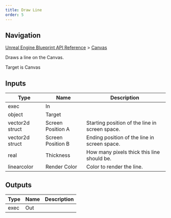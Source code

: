 ```yaml
---
title: Draw Line
order: 5
---
```

## Navigation

[Unreal Engine Blueprint API Reference](https://dev.epicgames.com/documentation/en-us/unreal-engine/BlueprintAPI) > [Canvas](https://dev.epicgames.com/documentation/en-us/unreal-engine/BlueprintAPI/Canvas)

Draws a line on the Canvas.

Target is Canvas

## Inputs

| Type | Name | Description |
| --- | --- | --- |
| exec | In |  |
| object | Target |  |
| vector2d struct | Screen Position A | Starting position of the line in screen space. |
| vector2d struct | Screen Position B | Ending position of the line in screen space. |
| real | Thickness | How many pixels thick this line should be. |
| linearcolor | Render Color | Color to render the line. |

## Outputs

| Type | Name | Description |
| --- | --- | --- |
| exec | Out |  |
